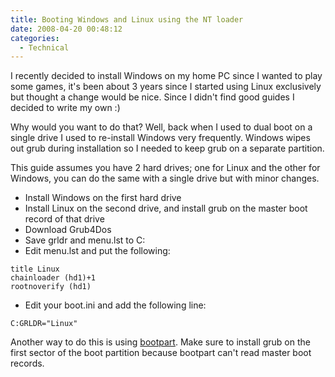 ```yaml
---
title: Booting Windows and Linux using the NT loader
date: 2008-04-20 00:48:12
categories:
  - Technical
---
```


I recently decided to install Windows on my home PC since I wanted to play some games, it's been about 3 years since I started using Linux exclusively but thought a change would be nice. Since I didn't find good guides I decided to write my own :)<!--more-->

Why would you want to do that? Well, back when I used to dual boot on a single drive I used to re-install Windows very frequently. Windows wipes out grub during installation so I needed to keep grub on a separate partition.

This guide assumes you have 2 hard drives; one for Linux and the other for Windows, you can do the same with a single drive but with minor changes.

- Install Windows on the first hard drive
- Install Linux on the second drive, and install grub on the master boot record of that drive
- Download Grub4Dos
- Save grldr and menu.lst to C:
- Edit menu.lst and put the following:

```plaintext
title Linux
chainloader (hd1)+1
rootnoverify (hd1)
```

- Edit your boot.ini and add the following line:

```plaintext
C:GRLDR="Linux"
```

Another way to do this is using [bootpart](http://www.winimage.com/bootpart.htm). Make sure to install grub on the first sector of the boot partition because bootpart can't read master boot records.